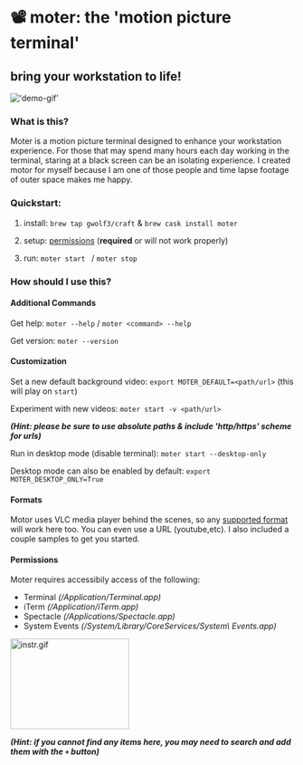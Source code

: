 # 📽 moter: the 'motion picture terminal'
## bring your workstation to life!
!['demo-gif'](./assets/moter-480.gif)

### What is this? 
Moter is a motion picture terminal designed to enhance your workstation experience. For those that may spend many hours each day working in the terminal, staring at a black screen can be an isolating experience. I created motor for myself because I am one of those people and time lapse footage of outer space makes me happy. 

### Quickstart:
1. install: `brew tap gwolf3/craft` & `brew cask install moter`  

2. setup: [permissions](#permissions) (**required** or will not work properly) 

3. run: `moter start ` / `moter stop`  


### How should I use this?  

#### Additional Commands

Get help: `moter --help` /  `moter <command> --help`

Get version: `moter --version`


#### Customization

Set a new default background video: `export MOTER_DEFAULT=<path/url>` (this will play on `start`) 

Experiment with new videos: `moter start -v <path/url>`  

***(Hint: please be sure to use absolute paths & include 'http/https' scheme for urls)***

Run in desktop mode (disable terminal): `moter start --desktop-only`

Desktop mode can also be enabled by default: `export MOTER_DESKTOP_ONLY=True`

#### Formats
Motor uses VLC media player behind the scenes, so any [supported format](https://en.wikipedia.org/wiki/VLC_media_player#Input_formats) will work here too. You can even use a URL (youtube,etc). I also included a couple samples to get you started. 


#### <a name="permissions"></a>Permissions 

Moter requires accessibily access of the following:

- Terminal _(/Application/Terminal.app)_
- iTerm _(/Application/iTerm.app)_
- Spectacle _(/Applications/Spectacle.app)_
- System Events _(/System/Library/CoreServices/System\ Events.app)_

<img src="./assets/instr-320.gif" alt="instr.gif" style="width:210px;height:160px"/> 

***(Hint: if you cannot find any items here, you may need to search and add them with the `+` button)***

